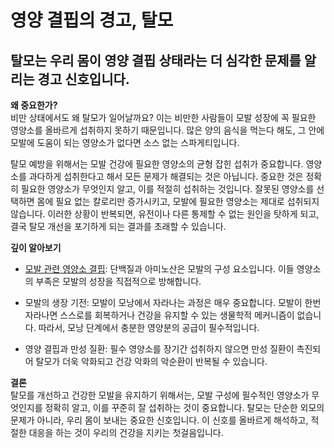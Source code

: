 # 영양 결핍의 경고, 탈모

## 탈모는 우리 몸이 영양 결핍 상태라는 더 심각한 문제를 알리는 경고 신호입니다.

**왜 중요한가?**   
비만 상태에서도 왜 탈모가 일어날까요? 이는 비만한 사람들이 모발 성장에 꼭 필요한 영양소를 올바르게 섭취하지 못하기 때문입니다. 많은 양의 음식을 먹는다 해도, 그 안에 모발에 도움이 되는 영양소가 없다면 소스 없는 스파게티입니다.  
  
탈모 예방을 위해서는 모발 건강에 필요한 영양소의 균형 잡힌 섭취가 중요합니다. 영양소를 과다하게 섭취한다고 해서 모든 문제가 해결되는 것은 아닙니다. 중요한 것은 정확히 필요한 영양소가 무엇인지 알고, 이를 적절히 섭취하는 것입니다. 잘못된 영양소를 선택하면 몸에 필요 없는 칼로리만 증가시키고, 모발에 필요한 영양소는 제대로 섭취되지 않습니다. 이러한 상황이 반복되면, 유전이나 다른 통제할 수 없는 원인을 탓하게 되고, 결국 탈모 개선을 포기하게 되는 결과를 초래할 수 있습니다.  
  
**깊이 알아보기**  

 - [모발 관련 영양소 결핍](/m04/m0403/m040301/m04030102): 단백질과 아미노산은 모발의 구성 요소입니다. 이들 영양소의 부족은 모발의 성장을 직접적으로 방해합니다. 
 
 - 모발의 생장 기전: 모발이 모낭에서 자라나는 과정은 매우 중요합니다. 모발이 한번 자라나면 스스로를 회복하거나 건강을 유지할 수 있는 생물학적 메커니즘이 없습니다. 따라서, 모낭 단계에서 충분한 영양분의 공급이 필수적입니다.  
 
 - 영양 결핍과 만성 질환: 필수 영양소를 장기간 섭취하지 않으면 만성 질환이 촉진되어 탈모가 더욱 악화되고 건강 악화의 악순환이 반복될 수 있습니다.  
  
**결론**   
탈모를 개선하고 건강한 모발을 유지하기 위해서는, 모발 구성에 필수적인 영양소가 무엇인지를 정확히 알고, 이를 꾸준히 잘 섭취하는 것이 중요합니다. 탈모는 단순한 외모의 문제가 아니라, 우리 몸이 보내는 중요한 신호입니다. 이 신호를 올바르게 해석하고, 적절한 대응을 하는 것이 우리의 건강을 지키는 첫걸음입니다.
<!--stackedit_data:
eyJoaXN0b3J5IjpbODU0MTk1MDY4LC0yMDY4OTE4NTc4XX0=
-->